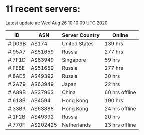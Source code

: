 # 11 recent servers:

Latest update at: Wed Aug 26 10:10:09 UTC 2020

| ID | ASN | Server Country | Online |
| -- | --- | -------------- | ------ |
| #.D09B | AS174 | United States | 139 hrs |
| #.95A7 | AS51659 | Russia | 277 hrs |
| #.7F1D | AS63949 | Singapore | 59 hrs |
| #.FEBE | AS51659 | Russia | 277 hrs |
| #.8AE5 | AS49392 | Russia | 30 hrs |
| #.2A79 | AS63949 | Japan | 22 hrs |
| #.A89B | AS37963 | China | 60 hrs offline |
| #.618B | AS4594 | Hong Kong | 190 hrs |
| #.33B9 | AS63888 | Hong Kong | 24 hrs offline |
| #.1F2B | AS49392 | Russia | 20 hrs |
| #.770F | AS202425 | Netherlands | 13 hrs offline |


